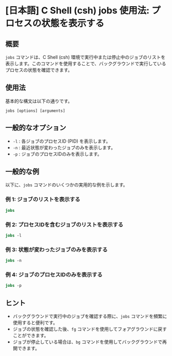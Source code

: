 # [日本語] C Shell (csh) jobs 使用法: プロセスの状態を表示する

## 概要
`jobs` コマンドは、C Shell (csh) 環境で実行中または停止中のジョブのリストを表示します。このコマンドを使用することで、バックグラウンドで実行しているプロセスの状態を確認できます。

## 使用法
基本的な構文は以下の通りです。

```
jobs [options] [arguments]
```

## 一般的なオプション
- `-l` : 各ジョブのプロセスID (PID) を表示します。
- `-n` : 最近状態が変わったジョブのみを表示します。
- `-p` : ジョブのプロセスIDのみを表示します。

## 一般的な例
以下に、`jobs` コマンドのいくつかの実用的な例を示します。

### 例 1: ジョブのリストを表示する
```csh
jobs
```

### 例 2: プロセスIDを含むジョブのリストを表示する
```csh
jobs -l
```

### 例 3: 状態が変わったジョブのみを表示する
```csh
jobs -n
```

### 例 4: ジョブのプロセスIDのみを表示する
```csh
jobs -p
```

## ヒント
- バックグラウンドで実行中のジョブを確認する際に、`jobs` コマンドを頻繁に使用すると便利です。
- ジョブの状態を確認した後、`fg` コマンドを使用してフォアグラウンドに戻すことができます。
- ジョブが停止している場合は、`bg` コマンドを使用してバックグラウンドで再開できます。